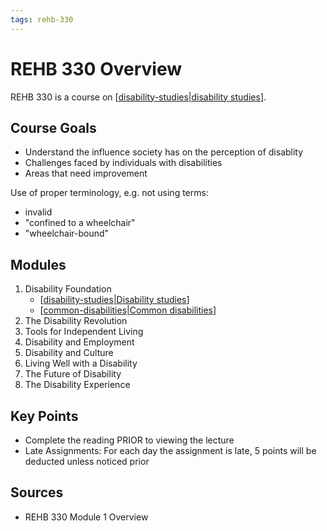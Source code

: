 ```yaml
---
tags: rehb-330
---
```


# REHB 330 Overview

REHB 330 is a course on [[disability-studies|disability studies]].

## Course Goals

- Understand the influence society has on the perception of disablity
- Challenges faced by individuals with disabilities
- Areas that need improvement

Use of proper terminology, e.g. not using terms:

- invalid
- "confined to a wheelchair"
- "wheelchair-bound"

## Modules

1. Disability Foundation
   - [[disability-studies|Disability studies]]
   - [[common-disabilities|Common disabilities]] 
2. The Disability Revolution
3. Tools for Independent Living
4. Disability and Employment
5. Disability and Culture
6. Living Well with a Disability
7. The Future of Disability
8. The Disability Experience

## Key Points

- Complete the reading PRIOR to viewing the lecture
- Late Assignments: For each day the assignment is late, 5 points will be deducted unless noticed prior

## Sources

- REHB 330 Module 1 Overview

[//begin]: # "Autogenerated link references for markdown compatibility"
[disability-studies|disability studies]: disability-studies "Disability Studies"
[disability-studies|Disability studies]: disability-studies "Disability Studies"
[common-disabilities|Common disabilities]: common-disabilities "Common disabilities"
[//end]: # "Autogenerated link references"